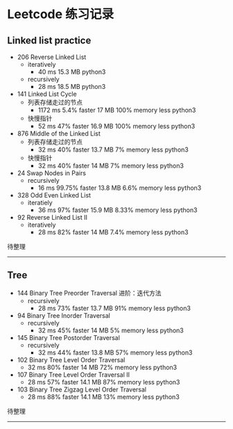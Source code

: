 # Leetcode 练习记录

## Linked list practice

* 206 Reverse Linked List
  * iteratively
    * 40 ms 15.3 MB python3
  * recursively
    * 28 ms	18.5 MB	python3
* 141 Linked List Cycle
  * 列表存储走过的节点
    * 1172 ms 5.4% faster 17 MB	100% memory less python3
  * 快慢指针
    * 52 ms	47% faster 16.9 MB 100% memory less python3
* 876 Middle of the Linked List
  * 列表存储走过的节点
    * 32 ms 40% faster	13.7 MB	7% memory less python3
  * 快慢指针
    * 32 ms	40% faster 14 MB 7% memory less	python3
* 24 Swap Nodes in Pairs
  * recursively
    * 16 ms 99.75% faster	13.8 MB	6.6% memory less python3
* 328 Odd Even Linked List
  * iteratiely
    * 36 ms	97% faster 15.9 MB 8.33% memory less python3
* 92 Reverse Linked List II
  * iteratively
    * 28 ms	82% faster 14 MB 7.4% memory less python3

待整理

---

## Tree

* 144 Binary Tree Preorder Traversal 进阶：迭代方法
  * recursively
    * 28 ms 73% faster	13.7 MB	91% memory less python3
* 94 Binary Tree Inorder Traversal
  * recursively
    * 32 ms	45% faster 14 MB 5% memory less	python3
* 145 Binary Tree Postorder Traversal
  * recursively
    * 32 ms	44% faster 13.8 MB	57% memory less python3
* 102 Binary Tree Level Order Traversal
  * 32 ms 80% faster	14 MB	72% memory less python3
* 107 Binary Tree Level Order Traversal II
  * 28 ms	57% faster 14.1 MB	87% memory less python3
* 103 Binary Tree Zigzag Level Order Traversal
  * 28 ms	88% faster 14.1 MB 13% memory less	python3

待整理

---